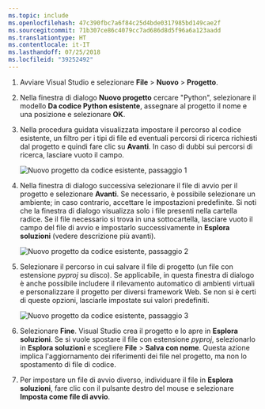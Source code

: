 ```yaml
---
ms.topic: include
ms.openlocfilehash: 47c390fbc7a6f84c25d4bde0317985bd149cae2f
ms.sourcegitcommit: 71b307ce86c4079cc7ad686d8d5f96a6a123aadd
ms.translationtype: HT
ms.contentlocale: it-IT
ms.lasthandoff: 07/25/2018
ms.locfileid: "39252492"
---
```

1. Avviare Visual Studio e selezionare **File** > **Nuovo** > **Progetto**.

1. Nella finestra di dialogo **Nuovo progetto** cercare "Python", selezionare il modello **Da codice Python esistente**, assegnare al progetto il nome e una posizione e selezionare **OK**.

1. Nella procedura guidata visualizzata impostare il percorso al codice esistente, un filtro per i tipi di file ed eventuali percorsi di ricerca richiesti dal progetto e quindi fare clic su **Avanti**. In caso di dubbi sui percorsi di ricerca, lasciare vuoto il campo.

    ![Nuovo progetto da codice esistente, passaggio 1](../media/projects-from-existing-1.png)

1. Nella finestra di dialogo successiva selezionare il file di avvio per il progetto e selezionare **Avanti**. Se necessario, è possibile selezionare un ambiente; in caso contrario, accettare le impostazioni predefinite. Si noti che la finestra di dialogo visualizza solo i file presenti nella cartella radice. Se il file necessario si trova in una sottocartella, lasciare vuoto il campo del file di avvio e impostarlo successivamente in **Esplora soluzioni** (vedere descrizione più avanti).

    ![Nuovo progetto da codice esistente, passaggio 2](../media/projects-from-existing-2.png)

1. Selezionare il percorso in cui salvare il file di progetto (un file con estensione *pyproj* su disco). Se applicabile, in questa finestra di dialogo è anche possibile includere il rilevamento automatico di ambienti virtuali e personalizzare il progetto per diversi framework Web. Se non si è certi di queste opzioni, lasciarle impostate sui valori predefiniti.

    ![Nuovo progetto da codice esistente, passaggio 3](../media/projects-from-existing-3.png)

1. Selezionare **Fine**. Visual Studio crea il progetto e lo apre in **Esplora soluzioni**. Se si vuole spostare il file con estensione *pyproj*, selezionarlo in **Esplora soluzioni** e scegliere **File** > **Salva con nome**. Questa azione implica l'aggiornamento dei riferimenti dei file nel progetto, ma non lo spostamento di file di codice.

1. Per impostare un file di avvio diverso, individuare il file in **Esplora soluzioni**, fare clic con il pulsante destro del mouse e selezionare **Imposta come file di avvio**.